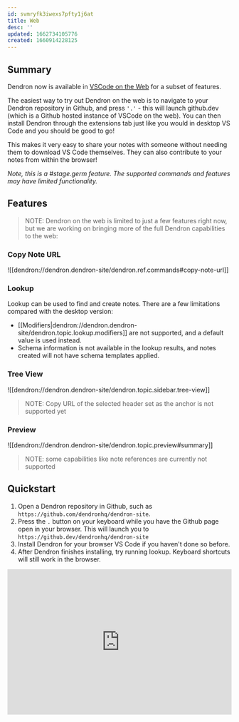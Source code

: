 ```yaml
---
id: svmryfk3iwexs7pfty1j6at
title: Web
desc: ''
updated: 1662734105776
created: 1660914228125
---
```



## Summary

Dendron now is available in [VSCode on the Web](https://code.visualstudio.com/api/extension-guides/web-extensions) for a subset of features.

The easiest way to try out Dendron on the web is to navigate to your Dendron repository in Github, and press `'.'` - this will launch github.dev (which is a Github hosted instance of VSCode on the web). You can then install Dendron through the extensions tab just like you would in desktop VS Code and you should be good to go!

This makes it very easy to share your notes with someone without needing them to download VS Code themselves. They can also contribute to your notes from within the browser!

_Note, this is a #stage.germ feature. The supported commands and features may have limited functionality._

## Features

> NOTE: Dendron on the web is limited to just a few features right now, but we are working on bringing more of the full Dendron capabilities to the web:

### Copy Note URL

![[dendron://dendron.dendron-site/dendron.ref.commands#copy-note-url]]

### Lookup

Lookup can be used to find and create notes. There are a few limitations compared with the desktop version:
- [[Modifiers|dendron://dendron.dendron-site/dendron.topic.lookup.modifiers]] are not supported, and a default value is used instead.
- Schema information is not available in the lookup results, and notes created will not have schema templates applied.

### Tree View

![[dendron://dendron.dendron-site/dendron.topic.sidebar.tree-view]]


> NOTE: Copy URL of the selected header set as the anchor is not supported yet

### Preview

![[dendron://dendron.dendron-site/dendron.topic.preview#summary]]

> NOTE: some capabilities like note references are currently not supported

## Quickstart

1. Open a Dendron repository in Github, such as `https://github.com/dendronhq/dendron-site`.
1. Press the `.` button on your keyboard while you have the Github page open in your browser. This will launch you to `https://github.dev/dendronhq/dendron-site`
1. Install Dendron for your browser VS Code if you haven't done so before. 
1. After Dendron finishes installing, try running lookup. Keyboard shortcuts will still work in the browser.

<div style="position: relative; padding-bottom: 64.5933014354067%; height: 0;"><iframe src="https://www.loom.com/embed/c8e00408f4314174b3014879f243c9f4" frameborder="0" webkitallowfullscreen mozallowfullscreen allowfullscreen style="position: absolute; top: 0; left: 0; width: 100%; height: 100%;"></iframe></div>

